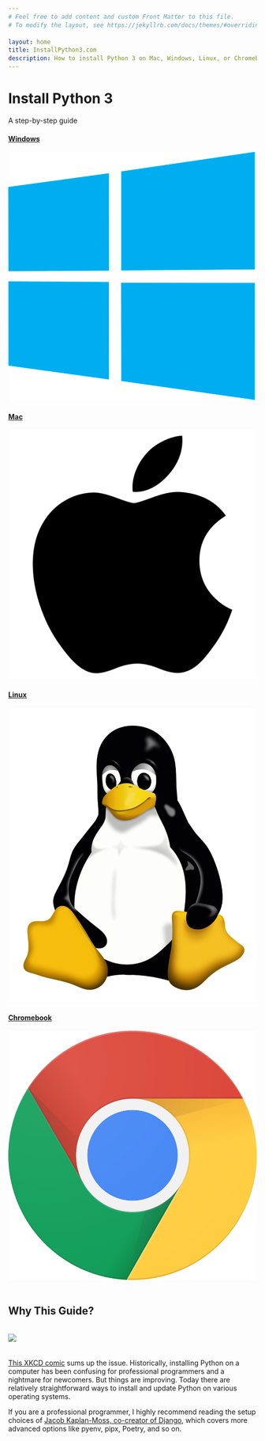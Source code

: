```yaml
---
# Feel free to add content and custom Front Matter to this file.
# To modify the layout, see https://jekyllrb.com/docs/themes/#overriding-theme-defaults

layout: home
title: InstallPython3.com
description: How to install Python 3 on Mac, Windows, Linux, or Chromebook
---
```


<div class="pricing-header px-3 py-3 pt-md-5 pb-md-4 mx-auto text-center">
  <h1 class="display-4">Install Python 3</h1>
  <p class="lead">A step-by-step guide</p>
</div>

<div class="container">
  <div class="card-deck mb-6 text-center">
    <div class="card mb-4 shadow-sm">
      <a href="{% post_url/2010-01-01-windows %}">
        <div class="card-header">
          <h4 class="my-0 font-weight-normal">Windows</h4>
        </div>
        <div class="card-body">
          <img src="assets/images/windows.svg.png" class="img-fluid" alt="Windows logo">
        </div>
      </a>
    </div>
    <div class="card mb-4 shadow-sm">
      <a href="{% post_url/2010-01-01-mac %}">
        <div class="card-header">
          <h4 class="my-0 font-weight-normal">Mac</h4>
        </div>
        <div class="card-body">
          <img src="assets/images/apple.svg.png" class="img-fluid" alt="Apple logo">
        </div>
      </a>
    </div>
    <div class="card mb-4 shadow-sm">
      <a href="{% post_url/2010-01-01-linux %}">
        <div class="card-header">
          <h4 class="my-0 font-weight-normal">Linux</h4>
        </div>
        <div class="card-body">
          <img src="assets/images/tux.svg.png" class="img-fluid" alt="Linux logo">
        </div>
      </a>
    </div>
    <div class="card mb-4 shadow-sm">
      <a href="{% post_url/2010-01-01-chromebook %}">
        <div class="card-header">
          <h4 class="my-0 font-weight-normal">Chromebook</h4>
        </div>
        <div class="card-body">
          <img src="assets/images/chrome.svg.png" class="img-fluid" alt="Chromebook logo">
        </div>
      </a>
    </div>
  </div>
  <br />
  <h2>Why This Guide?</h2>
  <br/>
  <div class="xkcd-img">
    <a href="https://xkcd.com/1987/" target="\_blank">
      <img src="https://imgs.xkcd.com/comics/python_environment.png">
    </a>
  </div>
  <br/>
  <p><a href="https://xkcd.com/1987/" target="\blank">This XKCD comic</a> sums up the issue. Historically, installing Python on a computer has been confusing for professional programmers and a nightmare for newcomers. But things are improving. Today there are relatively straightforward ways to install and update Python on various operating systems.</p>
  <p>If you are a professional programmer, I highly recommend reading the setup choices of <a href="https://jacobian.org/2019/nov/11/python-environment-2020/" target="\_blank">Jacob Kaplan-Moss, co-creator of Django</a>, which covers more advanced options like pyenv, pipx, Poetry, and so on.</p>
</div>
